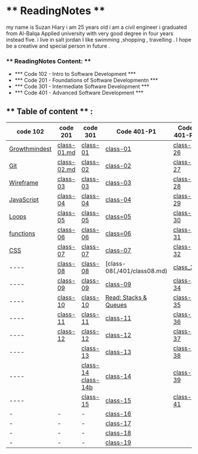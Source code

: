# **  ReadingNotes **

my name is Suzan Hiary i am 25 years old i am a  civil engineer i graduated from Al-Balqa Applied university with very good degree in four years instead five.
i live in  salt jordan I like swimming ,shopping , travelling . I hope be  a creative and special person in future . 

### ** ReadingNotes Content: **

* *** Code 102 - Intro to Software Development ***
* *** Code 201 - Foundations of Software Developmentn ***
* *** Code 301 - Intermediate Software Development ***
* *** Code 401 - Advanced Software Development ***

## ** Table of content **  :

code  102 | code 201 | code 301  | Code 401-P1|Code 401-P2
-------------|-------------|----------| -----|-----|
  [Growthmindest](Read01.md) | [class-01.md](Introductory.md)| [class-01](301-class01.md)|[class-01](./401/class01.md)|[class-26](./401/class26.md)|
[Git](Read02.md)|[class-02.md](class-02.md)|[class-02](301-class02.md) |[class-02](./401/class02.md)|[class-27](/401/class27.md)
[Wireframe](Read03.md)|[class-03](class-03.md)|[class-03](301-class03.md) |[class-03](./401/class03.md)|[class-28](./401/class28.md)
[JavaScript](Read06.md) |[class-04](class-04.md)| [class-04](301-class04.md) |[class-04](./401/class04.md)|[class-29](./401/class29.md)
[Loops](Read:05.md)|[class-05](class-05.md)| [class-05](301-class05.md)|[class=05]()|[class-30](class30.md)
[functions]()|[class-06](class-06.md)|[class-06](301-class06.md) |[class=06](./401/class04.md)|[class-31](./401/class31.md)
[CSS](Read06b.md)|[class-07](class-07.md)| [class-07](301-class07.md)|[class-07](./401/class07.md)|[class-32](./401/class32.md)
---- |[class-08](class-08.md)| [class-08](301-class08.md)|[class-08(./401/class08.md)| [class_33](./401/class33.md)|
---- |[class-09](class-09.md)| [class-09](301-class09.md)|[class-09](./401/class09.md)|[class-34](./401/class34.md)
---- |[class-10](class-10.md)| [class-10](301-class-10.md)|[Read: Stacks & Queues](./401/class10.md)|[class-35](/401/class35.md)
---- |[class-11](class-11.md)| [class-11](301-class-11.md)|[class-11](./401/class11.md)|[class-36](./401/class36.md)
---- |[class-12](class012.md)| [class-12](301-class-12.md)|[class-12](./401/class12.md)|[class-37](./401/class37.md)
----| |[class-13](301-class-13.md) |[class-13](./401/class13.md)|[class-38](./401/class38.md)
---- | |[class-14](301-class-14.md) [class-14b](class-14.md) |[class-14](./401/class-14.md)|[class-39](./401/class39.md)
----| | [class-15](class15.md)|[class-15](./401/class15.md)|[class-41](./401/class41.md)
|-|-|-|[class-16](./401/class16.md) |
|-|-|-|[class-17](./401/class17.md)|
|-|-|-|[class-18](./401/class18.md)|
|-|-|-|[class-19](./401/class19.md)|
    
   


